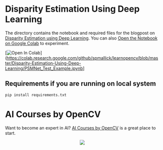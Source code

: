 # Disparity Estimation Using Deep Learning

The directory contains the notebook and required files for the blogpost on [Disparity Estimation using Deep Learning](https://learnopencv.com/disparity-estimation-using-deep-learning/). You can also [Open the Notebook on Google Colab](https://colab.research.google.com/github/spmallick/learnopencv/blob/master/Disparity-Estimation-Using-Deep-Learning/PSMNet_Test_Example.ipynb) to experiment.

[![Open In Colab](https://colab.research.google.com/assets/colab-badge.svg)](https://colab.research.google.com/github/spmallick/learnopencv/blob/master/Disparity-Estimation-Using-Deep-Learning/PSMNet_Test_Example.ipynb]


## Requirements if you are running on local system
```
pip install requirements.txt
```

# AI Courses by OpenCV

Want to become an expert in AI? [AI Courses by OpenCV](https://opencv.org/courses/) is a great place to start. 

<a href="https://opencv.org/courses/">
<p align="center"> 
<img src="https://www.learnopencv.com/wp-content/uploads/2020/04/AI-Courses-By-OpenCV-Github.png">
</p>
</a>
